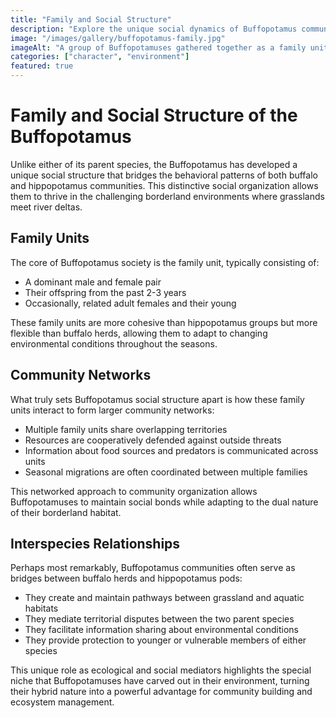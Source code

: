 ```yaml
---
title: "Family and Social Structure"
description: "Explore the unique social dynamics of Buffopotamus communities and their family structures."
image: "/images/gallery/buffopotamus-family.jpg"
imageAlt: "A group of Buffopotamuses gathered together as a family unit"
categories: ["character", "environment"]
featured: true
---
```


# Family and Social Structure of the Buffopotamus

Unlike either of its parent species, the Buffopotamus has developed a unique social structure that bridges the behavioral patterns of both buffalo and hippopotamus communities. This distinctive social organization allows them to thrive in the challenging borderland environments where grasslands meet river deltas.

## Family Units

The core of Buffopotamus society is the family unit, typically consisting of:

- A dominant male and female pair
- Their offspring from the past 2-3 years
- Occasionally, related adult females and their young

These family units are more cohesive than hippopotamus groups but more flexible than buffalo herds, allowing them to adapt to changing environmental conditions throughout the seasons.

## Community Networks

What truly sets Buffopotamus social structure apart is how these family units interact to form larger community networks:

- Multiple family units share overlapping territories
- Resources are cooperatively defended against outside threats
- Information about food sources and predators is communicated across units
- Seasonal migrations are often coordinated between multiple families

This networked approach to community organization allows Buffopotamuses to maintain social bonds while adapting to the dual nature of their borderland habitat.

## Interspecies Relationships

Perhaps most remarkably, Buffopotamus communities often serve as bridges between buffalo herds and hippopotamus pods:

- They create and maintain pathways between grassland and aquatic habitats
- They mediate territorial disputes between the two parent species
- They facilitate information sharing about environmental conditions
- They provide protection to younger or vulnerable members of either species

This unique role as ecological and social mediators highlights the special niche that Buffopotamuses have carved out in their environment, turning their hybrid nature into a powerful advantage for community building and ecosystem management.
